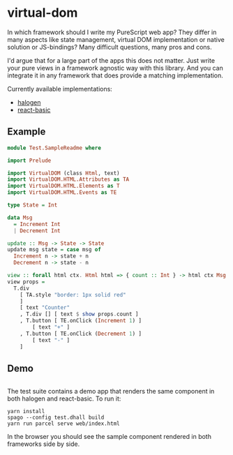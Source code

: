 # virtual-dom

In which framework should I write my PureScript web app? They differ in many
aspects like state management, virtual DOM implementation or native solution
or JS-bindings? Many difficult questions, many pros and cons.

I'd argue that for a large part of the apps this does not matter. Just write
your pure views in a framework agnostic way with this library. And you can
integrate it in any framework that does provide a matching implementation. 

Currently available implementations:
  - [halogen](https://github.com/thought2/purescript-virtual-dom-halogen)
  - [react-basic](https://github.com/thought2/purescript-virtual-dom-react-basic)

## Example
```hs
module Test.SampleReadme where

import Prelude

import VirtualDOM (class Html, text)
import VirtualDOM.HTML.Attributes as TA
import VirtualDOM.HTML.Elements as T
import VirtualDOM.HTML.Events as TE

type State = Int

data Msg
  = Increment Int
  | Decrement Int

update :: Msg -> State -> State
update msg state = case msg of
  Increment n -> state + n
  Decrement n -> state - n

view :: forall html ctx. Html html => { count :: Int } -> html ctx Msg
view props =
  T.div
    [ TA.style "border: 1px solid red"
    ]
    [ text "Counter"
    , T.div [] [ text $ show props.count ]
    , T.button [ TE.onClick (Increment 1) ]
        [ text "+" ]
    , T.button [ TE.onClick (Decrement 1) ]
        [ text "-" ]
    ]
```
## Demo
```hs

```
The test suite contains a demo app that renders the same component in both
halogen and react-basic. To run it:

```
yarn install
spago --config test.dhall build
yarn run parcel serve web/index.html 
```

In the browser you should see the sample component rendered in both
frameworks side by side.